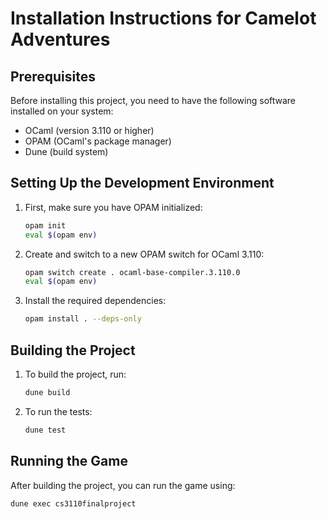 # Installation Instructions for Camelot Adventures

## Prerequisites

Before installing this project, you need to have the following software installed on your system:

- OCaml (version 3.110 or higher)
- OPAM (OCaml's package manager)
- Dune (build system)

## Setting Up the Development Environment

1. First, make sure you have OPAM initialized:
   ```bash
   opam init
   eval $(opam env)
   ```

2. Create and switch to a new OPAM switch for OCaml 3.110:
   ```bash
   opam switch create . ocaml-base-compiler.3.110.0
   eval $(opam env)
   ```

3. Install the required dependencies:
   ```bash
   opam install . --deps-only
   ```

## Building the Project

1. To build the project, run:
   ```bash
   dune build
   ```

2. To run the tests:
   ```bash
   dune test
   ```

## Running the Game

After building the project, you can run the game using:

```bash
dune exec cs3110finalproject
```
